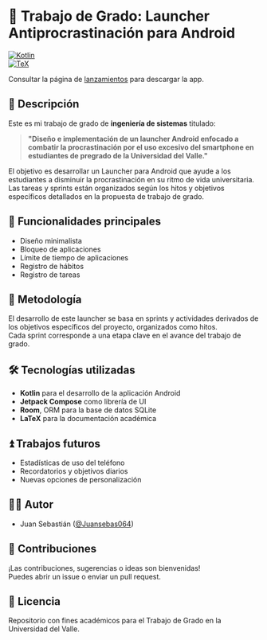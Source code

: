 # 📱 Trabajo de Grado: Launcher Antiprocrastinación para Android

[![Kotlin](https://img.shields.io/badge/Kotlin-68.7%25-blueviolet?logo=kotlin&logoColor=white)](https://kotlinlang.org/)  
[![TeX](https://img.shields.io/badge/TeX-31.3%25-008080?logo=latex&logoColor=white)](https://www.latex-project.org/)

Consultar la página de [lanzamientos](https://github.com/Juansebas064/Trabajo-de-grado/releases) para descargar la app.

## 📝 Descripción

Este es mi trabajo de grado de **ingeniería de sistemas** titulado:

> **"Diseño e implementación de un launcher Android enfocado a combatir la procrastinación por el uso excesivo del smartphone en estudiantes de pregrado de la Universidad del Valle."**

El objetivo es desarrollar un Launcher para Android que ayude a los estudiantes a disminuir la procrastinación en su ritmo de vida universitaria. Las tareas y sprints están organizados según los hitos y objetivos específicos detallados en la propuesta de trabajo de grado.

## 🚀 Funcionalidades principales

- Diseño minimalista
- Bloqueo de aplicaciones
- Límite de tiempo de aplicaciones
- Registro de hábitos
- Registro de tareas


## 🏁 Metodología

El desarrollo de este launcher se basa en sprints y actividades derivados de los objetivos específicos del proyecto, organizados como hitos.  
Cada sprint corresponde a una etapa clave en el avance del trabajo de grado.


<!-- 
## 📂 Estructura del repositorio

- `app/` : Código fuente principal del launcher en Kotlin  
- `documentacion/` : Archivos y avances escritos en LaTeX  
- `README.md` : Este archivo  
- Otros archivos relevantes para la gestión del proyecto
-->

## 🛠️ Tecnologías utilizadas

- **Kotlin** para el desarrollo de la aplicación Android
- **Jetpack Compose** como librería de UI
- **Room**, ORM para la base de datos SQLite
- **LaTeX** para la documentación académica

## ⏫ Trabajos futuros

- Estadísticas de uso del teléfono
- Recordatorios y objetivos diarios
- Nuevas opciones de personalización


## 👨‍🎓 Autor

- Juan Sebastián ([@Juansebas064](https://github.com/Juansebas064))


## 📢 Contribuciones

¡Las contribuciones, sugerencias o ideas son bienvenidas!  
Puedes abrir un issue o enviar un pull request.


## 📃 Licencia

Repositorio con fines académicos para el Trabajo de Grado en la Universidad del Valle.
